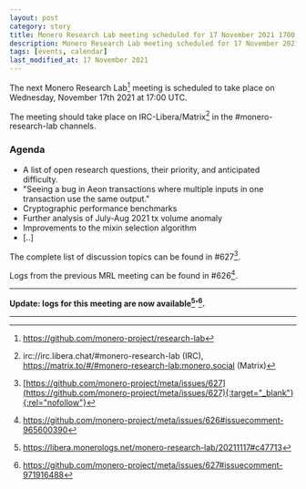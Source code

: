 ```yaml
---
layout: post
category: story
title: Monero Research Lab meeting scheduled for 17 November 2021 1700 UTC
description: Monero Research Lab meeting scheduled for 17 November 2021 1700 UTC on irc/Matrix channels.
tags: [events, calendar]
last_modified_at: 17 November 2021
---
```


The next Monero Research Lab[^1] meeting is scheduled to take place on Wednesday, November 17th 2021 at 17:00 UTC.

The meeting should take place on IRC-Libera/Matrix[^2] in the #monero-research-lab channels.

### Agenda

- A list of open research questions, their priority, and anticipated difficulty.
- "Seeing a bug in Aeon transactions where multiple inputs in one transaction use the same output."
- Cryptographic performance benchmarks
- Further analysis of July-Aug 2021 tx volume anomaly
- Improvements to the mixin selection algorithm
- [..]

The complete list of discussion topics can be found in #627[^3].

Logs from the previous MRL meeting can be found in #626[^4].

---

**Update: logs for this meeting are now available[^5]'[^6].**

---

[^1]: https://github.com/monero-project/research-lab
[^2]: irc://irc.libera.chat/#monero-research-lab (IRC), https://matrix.to/#/#monero-research-lab:monero.social (Matrix)
[^3]: [https://github.com/monero-project/meta/issues/627](https://github.com/monero-project/meta/issues/627){:target="_blank"}{:rel="nofollow"}
[^4]: https://github.com/monero-project/meta/issues/626#issuecomment-965600390
[^5]: https://libera.monerologs.net/monero-research-lab/20211117#c47713
[^6]: https://github.com/monero-project/meta/issues/627#issuecomment-971916488
